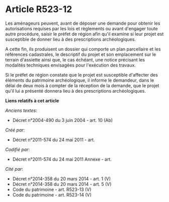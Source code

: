 # Article R523-12

Les aménageurs peuvent, avant de déposer une demande pour obtenir les autorisations requises par les lois et règlements ou
avant d'engager toute autre procédure, saisir le préfet de région afin qu'il examine si leur projet est susceptible de donner
lieu à des prescriptions archéologiques.

A cette fin, ils produisent un dossier qui comporte un plan parcellaire et les références cadastrales, le descriptif du
projet et son emplacement sur le terrain d'assiette ainsi que, le cas échéant, une notice précisant les modalités techniques
envisagées pour l'exécution des travaux.

Si le préfet de région constate que le projet est susceptible d'affecter des éléments du patrimoine archéologique, il informe
le demandeur, dans le délai de deux mois à compter de la réception de la demande, que le projet qu'il lui a présenté donnera
lieu à des prescriptions archéologiques.

**Liens relatifs à cet article**

_Anciens textes_:

  - Décret n°2004-490 du 3 juin 2004 - art. 10 (Ab)

_Créé par_:

  - Décret n°2011-574 du 24 mai 2011  - art.

_Codifié par_:

  - Décret n°2011-574 du 24 mai 2011 Annexe - art.

_Cité par_:

  - Décret n°2014-358 du 20 mars 2014 - art. 1 (V)
  - Décret n°2014-358 du 20 mars 2014 - art. 5 (V)
  - Code du patrimoine - art. R523-13 (V)
  - Code du patrimoine - art. R523-14 (V)
